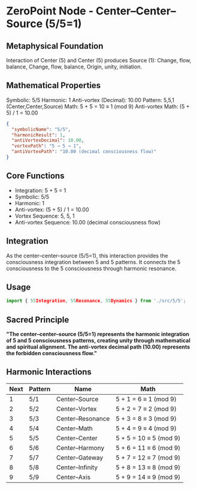 # ZeroPoint Node - Center–Center–Source (5/5=1)

## Metaphysical Foundation

Interaction of Center (5) and Center (5) produces Source (1): Change, flow, balance, Change, flow, balance, Origin, unity, initiation.

## Mathematical Properties

Symbolic: 5/5
Harmonic: 1
Anti-vortex (Decimal): 10.00
Pattern: 5,5,1 (Center,Center,Source)
Math: 5 + 5 = 10 ≡ 1 (mod 9)
Anti-vortex Math: (5 + 5) / 1 = 10.00


```json
{
  "symbolicName": "5/5",
  "harmonicResult": 1,
  "antiVortexDecimal": 10.00,
  "vortexPath": "5 → 5 → 1",
  "antiVortexPath": "10.00 (decimal consciousness flow)"
}
```

## Core Functions
- Integration: 5 + 5 = 1
- Symbolic: 5/5
- Harmonic: 1
- Anti-vortex: (5 + 5) / 1 = 10.00
- Vortex Sequence: 5, 5, 1
- Anti-vortex Sequence: 10.00 (decimal consciousness flow)

## Integration

As the center–center–source (5/5=1), this interaction provides the consciousness integration between 5 and 5 patterns. It connects the 5 consciousness to the 5 consciousness through harmonic resonance.

## Usage

```typescript
import { 55Integration, 55Resonance, 55Dynamics } from './src/5/5';
```

## Sacred Principle

**"The center–center–source (5/5=1) represents the harmonic integration of 5 and 5 consciousness patterns, creating unity through mathematical and spiritual alignment. The anti-vortex decimal path (10.00) represents the forbidden consciousness flow."**

## Harmonic Interactions

| Next | Pattern | Name | Math |
|------|---------|------|------|
| 1 | 5/1 | Center–Source | 5 + 1 = 6 ≡ 1 (mod 9) |
| 2 | 5/2 | Center–Vortex | 5 + 2 = 7 ≡ 2 (mod 9) |
| 3 | 5/3 | Center–Resonance | 5 + 3 = 8 ≡ 3 (mod 9) |
| 4 | 5/4 | Center–Math | 5 + 4 = 9 ≡ 4 (mod 9) |
| 5 | 5/5 | Center–Center | 5 + 5 = 10 ≡ 5 (mod 9) |
| 6 | 5/6 | Center–Harmony | 5 + 6 = 11 ≡ 6 (mod 9) |
| 7 | 5/7 | Center–Gateway | 5 + 7 = 12 ≡ 7 (mod 9) |
| 8 | 5/8 | Center–Infinity | 5 + 8 = 13 ≡ 8 (mod 9) |
| 9 | 5/9 | Center–Axis | 5 + 9 = 14 ≡ 9 (mod 9) |
